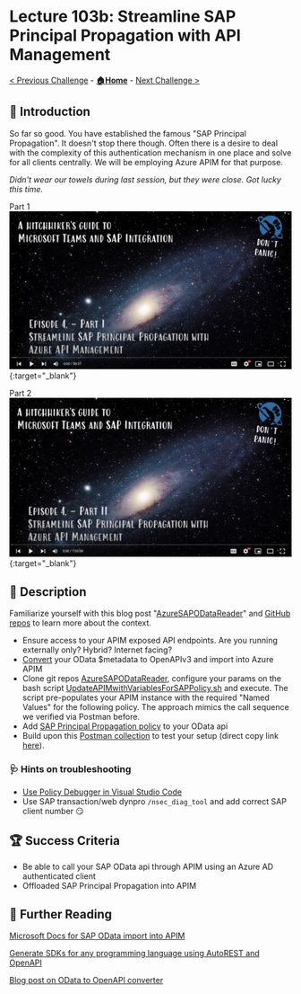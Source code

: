 # Lecture 103b: Streamline SAP Principal Propagation with API Management

[< Previous Challenge](./103a-sap-principal-propagation-basics.md) - **[🏠Home](../README.md)** - [Next Challenge >](./42-chatbot-deploy.md)

## 🔭 Introduction

So far so good. You have established the famous "SAP Principal Propagation". It doesn't stop there though. Often there is a desire to deal with the complexity of this authentication mechanism in one place and solve for all clients centrally. We will be employing Azure APIM for that purpose.

*Didn't wear our towels during last session, but they were close. Got lucky this time.*

Part 1
[![Part 1 fourth session link to YouTube](../img/103a.png)](https://www.youtube.com/watch?v=VDUOYQ_gNv4&list=PLvqyDwoCkBXZ85LoFrNWv9Mj88TiDAc4g&index=5){:target="_blank"}

Part 2
[![Part 2 fourth session link to YouTube](../img/103b.png)](https://www.youtube.com/watch?v=7dblbiHBWpc&list=PLvqyDwoCkBXZ85LoFrNWv9Mj88TiDAc4g&index=6){:target="_blank"}

## 📖 Description

Familiarize yourself with this blog post "[AzureSAPODataReader](https://github.com/MartinPankraz/AzureSAPODataReader)" and [GitHub repos](https://blogs.sap.com/2021/08/12/.net-speaks-odata-too-how-to-implement-azure-app-service-with-sap-odata-gateway/) to learn more about the context.

- Ensure access to your APIM exposed API endpoints. Are you running externally only? Hybrid? Internet facing?
- [Convert](https://aka.ms/ODataOpenAPI) your OData $metadata to OpenAPIv3 and import into Azure APIM
- Clone git repos [AzureSAPODataReader](https://github.com/MartinPankraz/AzureSAPODataReader), configure your params on the bash script [UpdateAPIMwithVariablesForSAPPolicy.sh](https://github.com/MartinPankraz/AzureSAPODataReader/blob/master/Templates/UpdateAPIMwithVariablesForSAPPolicy.sh) and execute. The script pre-populates your APIM instance with the required "Named Values" for the following policy. The approach mimics the call sequence we verified via Postman before.
- Add [SAP Principal Propagation policy](https://github.com/Azure/api-management-policy-snippets/blob/master/examples/Request%20OAuth2%20access%20token%20from%20SAP%20using%20AAD%20JWT%20token.xml) to your OData api
- Build upon this [Postman collection](https://github.com/MartinPankraz/SAP-MSTeams-Hero/blob/main/Templates/Hitchhiker-103b.postman_collection.json) to test your setup (direct copy link [here](https://raw.githubusercontent.com/MartinPankraz/SAP-MSTeams-Hero/main/Templates/Hitchhiker-103b.postman_collection.json)).

### 🩺 Hints on troubleshooting

- [Use Policy Debugger in Visual Studio Code](https://docs.microsoft.com/azure/api-management/api-management-debug-policies)
- Use SAP transaction/web dynpro `/nsec_diag_tool` and add correct SAP client number 😏

## 🏆 Success Criteria

- Be able to call your SAP OData api through APIM using an Azure AD authenticated client
- Offloaded SAP Principal Propagation into APIM

## 📖 Further Reading

[Microsoft Docs for SAP OData import into APIM](https://docs.microsoft.com/azure/api-management/sap-api)

[Generate SDKs for any programming language using AutoREST and OpenAPI](https://github.com/Azure/autorest)

[Blog post on OData to OpenAPI converter](https://blogs.sap.com/2022/03/17/open-your-sap-odata-apis-for-some-swagger-or-how-to-make-friends-with-the-other-kids-from-the-api-block/)
